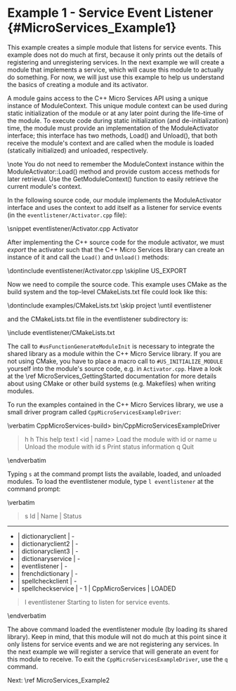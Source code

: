 Example 1 - Service Event Listener    {#MicroServices_Example1}
==================================

This example creates a simple module that listens for service events.
This example does not do much at first, because it only prints out the details
of registering and unregistering services. In the next example we will create
a module that implements a service, which will cause this module to actually
do something. For now, we will just use this example to help us understand the
basics of creating a module and its activator.

A module gains access to the C++ Micro Services API using a unique instance
of ModuleContext. This unique module context can be used during static
initialization of the module or at any later point during the life-time of the
module. To execute code during static initialization (and de-initialization)
time, the module must provide an implementation of the ModuleActivator interface;
this interface has two methods, Load() and Unload(), that both receive the
module's context and are called when the module is loaded (statically initialized)
and unloaded, respectively.

\note You do not need to remember the ModuleContext instance within the
ModuleActivator::Load() method and provide custom access methods for later
retrieval. Use the GetModuleContext() function to easily retrieve the current
module's context.

In the following source code, our module implements
the ModuleActivator interface and uses the context to add itself as a listener
for service events (in the `eventlistener/Activator.cpp` file):

\snippet eventlistener/Activator.cpp Activator

After implementing the C++ source code for the module activator, we must *export*
the activator such that the C++ Micro Services library can create an instance
of it and call the `Load()` and `Unload()` methods:

\dontinclude eventlistener/Activator.cpp
\skipline US_EXPORT

Now we need to compile the source code. This example uses CMake as the build
system and the top-level CMakeLists.txt file could look like this:

\dontinclude examples/CMakeLists.txt
\skip project
\until eventlistener

and the CMakeLists.txt file in the eventlistener subdirectory is:

\include eventlistener/CMakeLists.txt

The call to `#usFunctionGenerateModuleInit` is necessary to integrate the shared
library as a module within the C++ Micro Service library. If you are not using
CMake, you have to place a macro call to `#US_INITIALIZE_MODULE` yourself into the
module's source code, e.g. in `Activator.cpp`. Have a look at the 
\ref MicroServices_GettingStarted documentation for more details about using CMake
or other build systems (e.g. Makefiles) when writing modules.

To run the examples contained in the C++ Micro Services library, we use a small
driver program called `CppMicroServicesExampleDriver`:

\verbatim
CppMicroServices-build> bin/CppMicroServicesExampleDriver
> h
h               This help text
l <id | name>   Load the module with id <id> or name <name>
u <id>          Unload the module with id <id>
s               Print status information
q               Quit
>
\endverbatim

Typing `s` at the command prompt lists the available, loaded, and unloaded modules.
To load the eventlistener module, type `l eventlistener` at the command prompt:

\verbatim
> s
Id | Name                 | Status
-----------------------------------
 - | dictionaryclient     | -
 - | dictionaryclient2    | -
 - | dictionaryclient3    | -
 - | dictionaryservice    | -
 - | eventlistener        | -
 - | frenchdictionary     | -
 - | spellcheckclient     | -
 - | spellcheckservice    | -
 1 | CppMicroServices     | LOADED
> l eventlistener
Starting to listen for service events.
>
\endverbatim

The above command loaded the eventlistener module (by loading its shared library).
Keep in mind, that this module will not do much at this point since it only
listens for service events and we are not registering any services. In the next
example we will register a service that will generate an event for this module to
receive. To exit the `CppMicroServicesExampleDriver`, use the `q` command.

Next: \ref MicroServices_Example2
